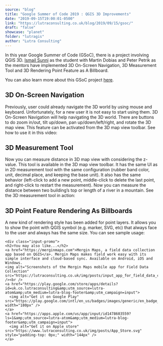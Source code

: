 ```yaml
---
source: "blog"
title: "Google Summer of Code 2019 : QGIS 3D Improvements"
date: "2019-09-15T19:00:01-0500"
link: "https://lutraconsulting.co.uk/blog/2019/09/15/gsoc/"
draft: "false"
showcase: "planet"
folder: "lutragis"
author: "Lutra Consulting"
---
```


<p>In this year Google Summer of Code (GSoC), there is a project involving QGIS 3D. <a href="https://ismailsunni.id">Ismail Sunni</a> as the student with Martin Dobias and Peter Petrik as the mentors
have implemented 3D On-Screen Navigation, 3D Measurement Tool and 3D Rendering Point Feature as A Billboard.</p>

<!-- more -->

<p>You can also learn more about this GSoC project <a href="https://ismailsunni.github.io/GSoC-2019/">here</a>.</p>

<h2 id="3d-on-screen-navigation">3D On-Screen Navigation</h2>

<p>Previously, user could already navigate the 3D world by using mouse and keyboard. Unfortunately, for a new user it is not easy
to start using them. 3D On-Screen Navigation will help navigating the 3D world. There are buttons to do zoom in/out, tilt up/down,
pan up/down/left/right, and rotate the 3D map view. This feature can be activated from the 3D map view toolbar. See how to use it
in this video:</p>

<center>
    
</center>

<h2 id="3d-measurement-tool">3D Measurement Tool</h2>

<p>Now you can measure distance in 3D map view with considering the z-value. This tool is available in the 3D map view toolbar.
It has the same UI as in 2D measurement tool with the same configuration (rubber band color, unit, decimal place,
and keeping the base unit). It also has the same behavior (left-click to add a new point, middle-click to delete
the last point, and right-click to restart the measurement). Now you can measure the distance between two building’s
top or length of a river in a mountain. See the 3D measurement tool in action:</p>

<center>
    
</center>

<h2 id="3d-point-feature-rendering-as-billboards">3D Point Feature Rendering As Billboards</h2>

<p>A new kind of rendering style has been added for point layers.
It allows you to show the point with QGIS symbol (e.g. marker, SVG, etc)
that always face to the user and always has the same size. You can see sample usage:</p>

<center>
  
</center>

    <div class="input-promo">
    <h2>You may also like...</h2>
    <a href="https://merginmaps.com">Mergin Maps, a field data collection app based on QGIS</a>. Mergin Maps makes field work easy with its simple interface and cloud-based sync. Available on Android, iOS and Windows.
    <img alt="Screenshots of the Mergin Maps mobile app for Field Data Collection" src="https://lutraconsulting.co.uk/img/posts/input_app_for_field_data_collection.jpg" /><br />
    <a href="https://play.google.com/store/apps/details?id=uk.co.lutraconsulting&amp;utm_source=lutra-atom&amp;utm_medium=lutra-blog-footer&amp;utm_campaign=input">
      <img alt="Get it on Google Play" src="https://play.google.com/intl/en_us/badges/images/generic/en_badge_web_generic.png" width="180px" />
    </a>
    <a href="https://apps.apple.com/us/app/input/id1478603559?ls=1&amp;utm_source=lutra-atom&amp;utm_medium=lutra-blog-footer&amp;utm_campaign=input">
      <img alt="Get it on Apple store" src="https://www.lutraconsulting.co.uk/img/posts/App_Store.svg" style="padding-top: 0px;" width="144px" />
    </a>
  </div>

